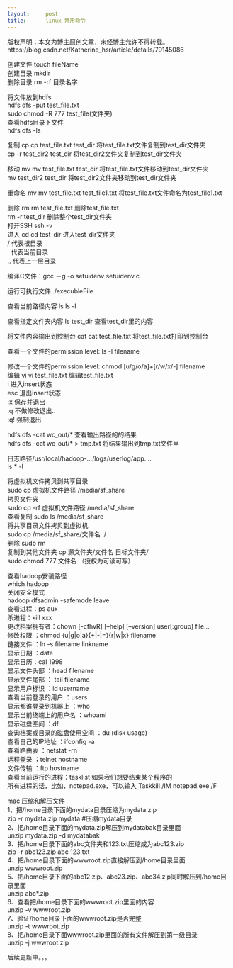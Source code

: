 ```yaml
---
layout:     post
title:      linux 常用命令
---
```

<div id="article_content" class="article_content clearfix csdn-tracking-statistics" data-pid="blog" data-mod="popu_307" data-dsm="post">
								<div class="article-copyright">
					版权声明：本文为博主原创文章，未经博主允许不得转载。					https://blog.csdn.net/Katherine_hsr/article/details/79145086				</div>
								            <div id="content_views" class="markdown_views prism-atom-one-dark">
							<!-- flowchart 箭头图标 勿删 -->
							<svg xmlns="http://www.w3.org/2000/svg" style="display: none;"><path stroke-linecap="round" d="M5,0 0,2.5 5,5z" id="raphael-marker-block" style="-webkit-tap-highlight-color: rgba(0, 0, 0, 0);"></path></svg>
							<p>创建文件 touch fileName <br>
创建目录 mkdir <br>
删除目录 rm -rf   目录名字</p>

<p>将文件放到hdfs <br>
hdfs dfs -put test_file.txt <br>
sudo chmod -R 777 test_file(文件夹) <br>
查看hdfs目录下文件 <br>
hdfs dfs -ls</p>

<p>复制    cp     cp test_file.txt test_dir    将test_file.txt文件复制到test_dir文件夹 <br>
                    cp -r test_dir2 test_dir    将test_dir2文件夹复制到test_dir文件夹</p>

<p>移动    mv    mv test_file.txt test_dir    将test_file.txt文件移动到test_dir文件夹 <br>
                    mv test_dir2 test_dir        将test_dir2文件夹移动到test_dir文件夹</p>

<p>重命名 mv  mv test_file.txt test_file1.txt   将test_file.txt文件命名为test_file1.txt</p>

<p>删除    rm    rm test_file.txt                  删除test_file.txt <br>
                    rm -r test_dir                    删除整个test_dir文件夹 <br>
打开SSH   ssh -v <br>
进入    cd     cd test_dir                        进入test_dir文件夹 <br>
/    代表根目录 <br>
.    代表当前目录 <br>
..    代表上一层目录</p>

<p>编译C文件：gcc －g -o setuidenv setuidenv.c</p>

<p>运行可执行文件 ./execubleFile</p>

<p>查看当前路径内容    ls    ls -l    </p>

<p>查看指定文件夹内容    ls test_dir         查看test_dir里的内容</p>

<p>将文件内容输出到控制台    cat       cat test_file.txt    将test_file.txt打印到控制台</p>

<p>查看一个文件的permission level:   ls -l filename</p>

<p>修改一个文件的permission level:    chmod  [u/g/o/a]+[r/w/x/-] filename <br>
编辑    vi    vi test_file.txt                    编辑test_file.txt <br>
i    进入insert状态 <br>
esc    退出insert状态 <br>
:x    保存并退出 <br>
:q    不做修改退出.. <br>
:q!    强制退出</p>

<p>hdfs dfs -cat wc_out/*    查看输出路径的的结果 <br>
hdfs dfs -cat wc_out/* &gt; tmp.txt    将结果输出到tmp.txt文件里</p>

<p>日志路径/usr/local/hadoop-…/logs/userlog/app…. <br>
ls * -l</p>

<p>将虚拟机文件拷贝到共享目录 <br>
sudo cp 虚拟机文件路径 /media/sf_share <br>
拷贝文件夹 <br>
sudo cp -rf 虚拟机文件路径 /media/sf_share <br>
查看复制 sudo ls /media/sf_share <br>
将共享目录文件拷贝到虚拟机 <br>
sudo cp /media/sf_share/文件名 ./ <br>
删除 sudo rm  <br>
复制到其他文件夹 cp 源文件夹/文件名 目标文件夹/ <br>
sudo chmod 777 文件名        （授权为可读可写）</p>

<p>查看hadoop安装路径 <br>
which hadoop <br>
关闭安全模式 <br>
hadoop dfsadmin -safemode leave <br>
查看进程：ps aux <br>
杀进程：kill xxx <br>
更改档案拥有者：chown [-cfhvR] [–help] [–version] user[:group] file…  <br>
修改权限 ：chmod {u|g|o|a}{+|-|=}{r|w|x} filename  <br>
链接文件 ：ln -s filename linkname  <br>
显示日期 ：date <br>
显示日历：cal 1998 <br>
显示文件头部 ：head filename  <br>
显示文件尾部 ： tail filename  <br>
显示用户标识 ：id username  <br>
查看当前登录的用户 ：users <br>
显示都谁登录到机器上 ：who <br>
显示当前终端上的用户名 ：whoami  <br>
显示磁盘空间 ：df <br>
查询档案或目录的磁盘使用空间 ：du (disk usage)  <br>
查看自己的IP地址 ：ifconfig -a  <br>
查看路由表 ：netstat -rn  <br>
远程登录 ；telnet hostname  <br>
文件传输 ：ftp hostname  <br>
查看当前运行的进程：tasklist 如果我们想要结束某个程序的 <br>
所有进程的话，比如，notepad.exe，可以输入 Taskkill /IM notepad.exe /F</p>

<p>mac 压缩和解压文件 <br>
1、把/home目录下面的mydata目录压缩为mydata.zip <br>
zip -r mydata.zip mydata #压缩mydata目录 <br>
2、把/home目录下面的mydata.zip解压到mydatabak目录里面 <br>
unzip mydata.zip -d mydatabak <br>
3、把/home目录下面的abc文件夹和123.txt压缩成为abc123.zip <br>
zip -r abc123.zip abc 123.txt <br>
4、把/home目录下面的wwwroot.zip直接解压到/home目录里面 <br>
unzip wwwroot.zip <br>
5、把/home目录下面的abc12.zip、abc23.zip、abc34.zip同时解压到/home目录里面 <br>
unzip abc*.zip <br>
6、查看把/home目录下面的wwwroot.zip里面的内容 <br>
unzip -v wwwroot.zip <br>
7、验证/home目录下面的wwwroot.zip是否完整 <br>
unzip -t wwwroot.zip <br>
8、把/home目录下面wwwroot.zip里面的所有文件解压到第一级目录 <br>
unzip -j wwwroot.zip</p>

<p>后续更新中。。。</p>            </div>
						<link href="https://csdnimg.cn/release/phoenix/mdeditor/markdown_views-9e5741c4b9.css" rel="stylesheet">
                </div>